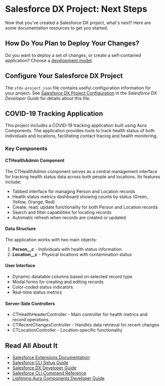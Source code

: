 # Salesforce DX Project: Next Steps

Now that you've created a Salesforce DX project, what's next? Here are some documentation resources to get you started.

## How Do You Plan to Deploy Your Changes?

Do you want to deploy a set of changes, or create a self-contained application? Choose a [development model](https://developer.salesforce.com/tools/vscode/en/user-guide/development-models).

## Configure Your Salesforce DX Project

The `sfdx-project.json` file contains useful configuration information for your project. See [Salesforce DX Project Configuration](https://developer.salesforce.com/docs/atlas.en-us.sfdx_dev.meta/sfdx_dev/sfdx_dev_ws_config.htm) in the _Salesforce DX Developer Guide_ for details about this file.

## COVID-19 Tracking Application

This project includes a COVID-19 tracking application built using Aura Components. The application provides tools to track health status of both individuals and locations, facilitating contact tracing and health monitoring.

### Key Components

#### CTHealthAdmin Component
The CTHealthAdmin component serves as a central management interface for tracking health status data across both people and locations. Its features include:

- Tabbed interface for managing Person and Location records
- Health status metrics dashboard showing counts by status (Green, Yellow, Orange, Red)
- Create, read, update functionality for both Person and Location records
- Search and filter capabilities for locating records
- Automatic refresh when records are created or updated

#### Data Structure
The application works with two main objects:
1. **Person__c** - Individuals with health status information
2. **Location__c** - Physical locations with contamination status

#### User Interface
- Dynamic datatable columns based on selected record type
- Modal forms for creating and editing records
- Color-coded status indicators
- Real-time status metrics

#### Server-Side Controllers
- CTHealthHeaderController - Main controller for health metrics and record operations
- CTRecentChangesController - Handles data retrieval for recent changes
- CTLocationController - Location-specific functionality

## Read All About It

- [Salesforce Extensions Documentation](https://developer.salesforce.com/tools/vscode/)
- [Salesforce CLI Setup Guide](https://developer.salesforce.com/docs/atlas.en-us.sfdx_setup.meta/sfdx_setup/sfdx_setup_intro.htm)
- [Salesforce DX Developer Guide](https://developer.salesforce.com/docs/atlas.en-us.sfdx_dev.meta/sfdx_dev/sfdx_dev_intro.htm)
- [Salesforce CLI Command Reference](https://developer.salesforce.com/docs/atlas.en-us.sfdx_cli_reference.meta/sfdx_cli_reference/cli_reference.htm)
- [Lightning Aura Components Developer Guide](https://developer.salesforce.com/docs/atlas.en-us.lightning.meta/lightning/intro_framework.htm)
